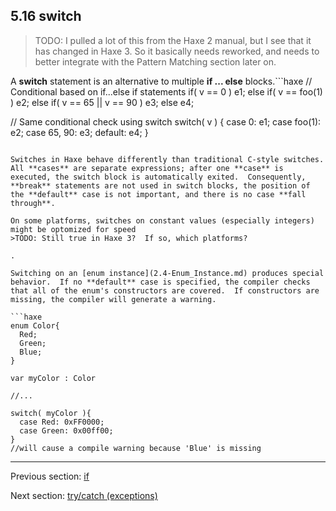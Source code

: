 ## 5.16 switch

>TODO: I pulled a lot of this from the Haxe 2 manual, but I see that it has changed in Haxe 3. So it basically needs reworked, and needs to  better integrate with the Pattern Matching section later on.



A **switch** statement is an alternative to multiple **if ... else** blocks.```haxe
// Conditional based on if...else if statements
if( v == 0 )
  e1;
else if( v == foo(1) )
  e2;
else if( v == 65 || v == 90 )
  e3;
else
  e4;


// Same conditional check using switch
switch( v ) {
  case 0:
    e1;
  case foo(1):
    e2;
  case 65, 90:
    e3;
  default:
    e4;
}

```

Switches in Haxe behave differently than traditional C-style switches.  All **cases** are separate expressions; after one **case** is executed, the switch block is automatically exited.  Consequently, **break** statements are not used in switch blocks, the position of the **default** case is not important, and there is no case **fall through**.

On some platforms, switches on constant values (especially integers) might be optomized for speed 
>TODO: Still true in Haxe 3?  If so, which platforms?

.

Switching on an [enum instance](2.4-Enum_Instance.md) produces special behavior.  If no **default** case is specified, the compiler checks that all of the enum's constructors are covered.  If constructors are missing, the compiler will generate a warning.

```haxe
enum Color{
  Red;
  Green;
  Blue;
}

var myColor : Color

//...

switch( myColor ){
  case Red: 0xFF0000;
  case Green: 0x00ff00;
}
//will cause a compile warning because 'Blue' is missing

```

---

Previous section: [if](5.15-if.md)

Next section: [try/catch (exceptions)](5.17-try_catch_(exceptions).md)